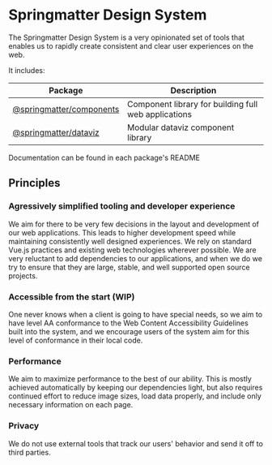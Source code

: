# Springmatter Design System
The Springmatter Design System is a very opinionated set of tools that enables us to rapidly create consistent and clear user experiences on the web.

It includes:

| Package | Description |
| ------- | ----------- |
| [@springmatter/components](https://github.com/springmatter/design/tree/master/components) | Component library for building full web applications |
| [@springmatter/dataviz](https://github.com/springmatter/design/tree/master/dataviz) | Modular dataviz component library |

Documentation can be found in each package's README

## Principles

### Agressively simplified tooling and developer experience
We aim for there to be very few decisions in the layout and development of
our web applications. This leads to higher development speed while
maintaining consistently well designed experiences. We rely on standard
Vue.js practices and existing web technologies wherever possible. We are
very reluctant to add dependencies to our applications, and when we do we
try to ensure that they are large, stable, and well supported open source
projects.

### Accessible from the start (WIP)
One never knows when a client is going to have special needs, so we aim to
have level AA conformance to the Web Content Accessibility Guidelines
built into the system, and we encourage users of the system aim for this
level of conformance in their local code.

### Performance
We aim to maximize performance to the best of our ability. This is mostly
achieved automatically by keeping our dependencies light, but also
requires continued effort to reduce image sizes, load data properly, and
include only necessary information on each page.

### Privacy
We do not use external tools that track our users' behavior and send
it off to third parties.
